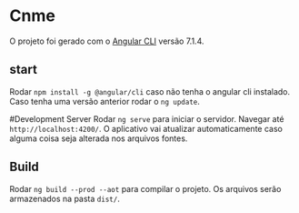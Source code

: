 
# Cnme
O projeto foi gerado com o [Angular CLI](https://github.com/angular/angular-cli) versão 7.1.4.

## start
Rodar `npm install -g @angular/cli` caso não tenha o angular cli instalado. Caso tenha uma versão anterior rodar o `ng update`.

#Development Server
Rodar `ng serve` para iniciar o servidor. Navegar até `http://localhost:4200/`. O aplicativo vai atualizar automaticamente caso alguma coisa seja alterada nos arquivos fontes.

## Build
Rodar `ng build --prod --aot` para compilar o projeto. Os arquivos serão armazenados na pasta `dist/`. 
